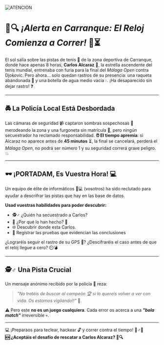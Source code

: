 
![ATENCION](https://github.com/user-attachments/assets/424beeb2-3d98-4252-9713-6b31001f12cf)

# 🚨🔍 *¡Alerta en Carranque: El Reloj Comienza a Correr!* 🎾⏳

El sol salía sobre las pistas de tenis 🎾 de la zona deportiva de Carranque, donde hace apenas 8 horas, **Carlos Alcaraz** 🌟, la estrella ascendente del tenis mundial, entrenaba con furia para la final del *Málaga Open* contra Djokovic. Pero ahora… solo quedan rastros de su presencia: una raqueta abandonada 🎾 y una botella de agua medio vacía 💧. ¡Ha desaparecido sin dejar rastro! ❓

---

## 🚔 La Policía Local Está Desbordada
Las cámaras de seguridad 📹 captaron sombras sospechosas 👤 merodeando la zona y una furgoneta sin matrícula 🚐, pero ningún secuestrador ha reclamado responsabilidad. **⏰ El tiempo apremia**: si Alcaraz no aparece antes de **45 minutos** ⏳, la final se cancelará, perderá el *Málaga Open*, no podrá ser número 1 y su seguridad correrá grave peligro. 💥

---

## 🕶️ ¡PORTADAM, Es Vuestra Hora! 💻
Un equipo de élite de informáticos 🧑💻 (vosotros) ha sido reclutado para ayudar a descrifrar las pistas que hay en las base de datos.

**Usad vuestras habilidades para poder descubrir:**  
- 🕵️♂️ ¿Quién ha secuestrado a Carlos?   
- 🧠 ¿Por qué lo han hecho? 🎾  
- 🌐 Descubrir donde esta Carlos.
- 🧩 Registrar las pruebas que evidencian las conclusiones

¿Lograréis seguir el rastro de su GPS 🛑? ¿Descifraréis el caso antes de que el reloj llegue a cero? ⏲️💣

---

## 🕵️♂️ Una Pista  Crucial  
Un mensaje anónimo recibido por la policía 🚨 reza:  
> *"No tratéis de buscar al campeón 🏆 si lo quereís volver a ver con vida. Os estamos vigilando!!"* 🎯.  

⚠️ Pero este **no es un juego cualquiera**. Cada error os acerca a una ***"bola match"*** irreversible 💀.  

---

💻 ¡Preparaos para teclear, hackear 🔓 y correr contra el tiempo! 🏃♂️💨  
**🆘 ¿Aceptáis el desafío de rescatar a Carlos Alcaraz? 🎾🔍**  

